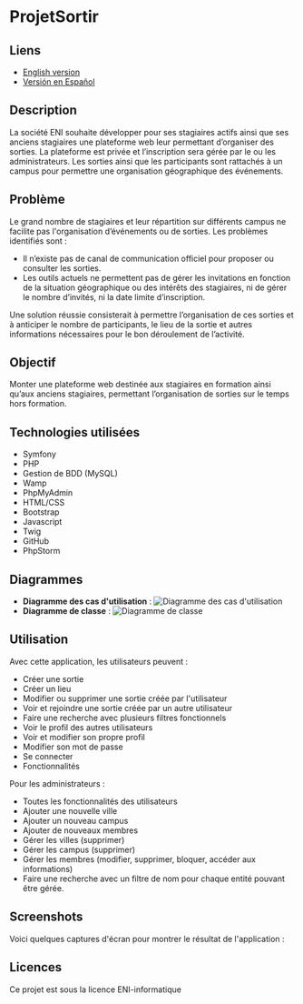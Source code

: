# ProjetSortir

## Liens
- [English version](README_EN.md)
- [Versión en Español](README_ES.md)

## Description
La société ENI souhaite développer pour ses stagiaires actifs ainsi que ses anciens stagiaires une plateforme web leur permettant d’organiser des sorties. La plateforme est privée et l’inscription sera gérée par le ou les administrateurs. Les sorties ainsi que les participants sont rattachés à un campus pour permettre une organisation géographique des événements.

## Problème
Le grand nombre de stagiaires et leur répartition sur différents campus ne facilite pas l'organisation d’événements ou de sorties. Les problèmes identifiés sont :
- Il n’existe pas de canal de communication officiel pour proposer ou consulter les sorties.
- Les outils actuels ne permettent pas de gérer les invitations en fonction de la situation géographique ou des intérêts des stagiaires, ni de gérer le nombre d’invités, ni la date limite d’inscription.

Une solution réussie consisterait à permettre l’organisation de ces sorties et à anticiper le nombre de participants, le lieu de la sortie et autres informations nécessaires pour le bon déroulement de l’activité.

## Objectif
Monter une plateforme web destinée aux stagiaires en formation ainsi qu’aux anciens stagiaires, permettant l’organisation de sorties sur le temps hors formation.

## Technologies utilisées
- Symfony
- PHP
- Gestion de BDD (MySQL)
- Wamp
- PhpMyAdmin
- HTML/CSS
- Bootstrap
- Javascript
- Twig
- GitHub
- PhpStorm

## Diagrammes
- **Diagramme des cas d'utilisation** : ![Diagramme des cas d'utilisation](URL_DE_VOTRE_DIAGRAMME_UTILISATION)
- **Diagramme de classe** : ![Diagramme de classe](URL_DE_VOTRE_DIAGRAMME_CLASSE)

## Utilisation
Avec cette application, les utilisateurs peuvent :

- Créer une sortie
- Créer un lieu
- Modifier ou supprimer une sortie créée par l'utilisateur
- Voir et rejoindre une sortie créée par un autre utilisateur
- Faire une recherche avec plusieurs filtres fonctionnels
- Voir le profil des autres utilisateurs
- Voir et modifier son propre profil
- Modifier son mot de passe
- Se connecter
- Fonctionnalités

Pour les administrateurs :

- Toutes les fonctionnalités des utilisateurs
- Ajouter une nouvelle ville
- Ajouter un nouveau campus
- Ajouter de nouveaux membres
- Gérer les villes (supprimer)
- Gérer les campus (supprimer)
- Gérer les membres (modifier, supprimer, bloquer, accéder aux informations)
- Faire une recherche avec un filtre de nom pour chaque entité pouvant être gérée.

## Screenshots
Voici quelques captures d'écran pour montrer le résultat de l'application :

## Licences
Ce projet est sous la licence ENI-informatique
